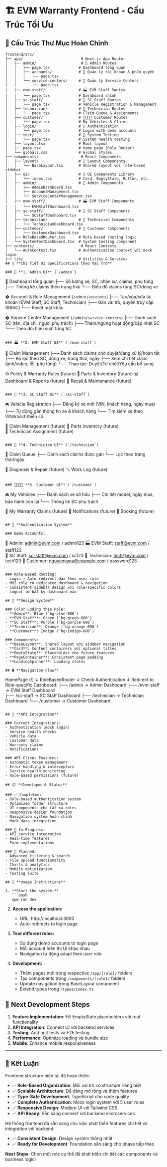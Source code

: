 # 🏗️ EVM Warranty Frontend - Cấu Trúc Tối Ưu

## 📁 **Cấu Trúc Thư Mục Hoàn Chỉnh**

```
frontend/src/
├── app/                          # Next.js App Router
│   ├── admin/                    # 👑 Admin Routes
│   │   ├── page.tsx             # Dashboard tổng quan
│   │   ├── accounts/            # 👤 Quản lý tài khoản & phân quyền  
│   │   │   └── page.tsx
│   │   └── service-centers/     # 🏢 Quản lý Service Centers
│   │       └── page.tsx
│   ├── evm-staff/               # 🏭 EVM Staff Routes
│   │   └── page.tsx             # Dashboard chính
│   ├── sc-staff/                # 🏢 SC Staff Routes
│   │   └── page.tsx             # Vehicle Registration & Management
│   ├── technician/              # 🔧 Technician Routes
│   │   └── page.tsx             # Claim Queue & Assignments
│   ├── customer/                # 👨‍👩‍👧‍👦 Customer Routes
│   │   └── page.tsx             # My Vehicles & Claims
│   ├── login/                   # 🔐 Authentication
│   │   └── page.tsx             # Login with demo accounts
│   ├── test/                    # 🧪 System Testing
│   │   └── page.tsx             # System health testing
│   ├── layout.tsx               # Root layout
│   ├── page.tsx                 # Home page (Role Router)
│   └── globals.css              # Global styles
├── components/                   # React Components
│   ├── layout/                  # 🎨 Layout Components
│   │   └── BaseLayout.tsx       # Shared layout với role-based sidebar
│   ├── ui/                      # 🧩 UI Components Library
│   │   └── index.tsx            # Card, EmptyState, Button, etc.
│   ├── admin/                   # 👑 Admin Components
│   │   ├── AdminDashboard.tsx
│   │   ├── AccountManagement.tsx
│   │   └── ServiceCenterManagement.tsx
│   ├── evm-staff/               # 🏭 EVM Staff Components
│   │   └── EVMStaffDashboard.tsx
│   ├── sc-staff/                # 🏢 SC Staff Components
│   │   └── SCStaffDashboard.tsx
│   ├── technician/              # 🔧 Technician Components
│   │   └── TechnicianDashboard.tsx
│   ├── customer/                # 👤 Customer Components
│   │   └── CustomerDashboard.tsx
│   ├── RoleBasedRouter.tsx      # Role-based routing logic
│   └── SystemTestDashboard.tsx  # System testing component
├── contexts/                     # React Contexts
│   └── AuthContext.tsx          # Authentication context với mock login
├── lib/                         # Utilities & Services
## 🎯 **Chi Tiết UI Specifications theo Vai Trò**

### 👑 **1. Admin UI** (`/admin`)
```
🧭 Dashboard tổng quan
├── Số lượng xe, SC, nhân sự, claims, phụ tùng
├── Thống kê claims theo trạng thái 
└── Biểu đồ claims từng SC/dòng xe

� Account & Role Management (`/admin/accounts`)
├── Tạo/xóa/sửa tài khoản (EVM Staff, SC Staff, Technician)
├── Gán vai trò, quyền truy cập (RBAC)
└── Reset mật khẩu

� Service Center Management (`/admin/service-centers`)
├── Danh sách SC (tên, địa chỉ, người phụ trách)
├── Thêm/ngừng hoạt động/cập nhật SC
└── Theo dõi hiệu suất từng SC
```

### 🏭 **2. EVM Staff UI** (`/evm-staff`)
```
🧾 Claim Management
├── Danh sách claims chờ duyệt/đang xử lý/hoàn tất
├── Bộ lọc theo SC, dòng xe, trạng thái, ngày
├── Xem chi tiết claim (ảnh/video, lỗi, phụ tùng)
└── Thao tác: Duyệt/Từ chối/Yêu cầu bổ sung

⚙️ Policy & Warranty Rules (future)
🔩 Parts & Inventory (future)
📊 Dashboard & Reports (future)
🔔 Recall & Maintenance (future)
```

### 🏢 **3. SC Staff UI** (`/sc-staff`)
```
🚘 Vehicle Registration
├── Đăng ký xe mới (VIN, khách hàng, ngày mua)
├── Tự động gắn thông tin xe & khách hàng
└── Tìm kiếm xe theo VIN/khách/biển số

🧾 Claim Management (future)
🔩 Parts Inventory (future)  
👥 Technician Assignment (future)
```

### 🔧 **4. Technician UI** (`/technician`)
```
🔔 Claim Queue
├── Danh sách claims được gán
└── Lọc theo trạng thái/ngày

🧩 Diagnosis & Repair (future)
🪛 Work Log (future)
```

### 👨‍👩‍👧‍👦 **5. Customer UI** (`/customer`)
```
🚘 My Vehicles
├── Danh sách xe sở hữu
├── Chi tiết model, ngày mua, bảo hành còn lại
└── Thông tin SC phụ trách

🧾 My Warranty Claims (future)
🔔 Notifications (future)
📅 Booking (future)
```

## 🔐 **Authentication System**

### Demo Accounts:
```
👑 Admin:       admin@evm.com          / admin123
🏭 EVM Staff:   staff@evm.com          / staff123  
🏢 SC Staff:    sc-staff@evm.com       / sc123
🔧 Technician:  tech@evm.com           / tech123
👤 Customer:    nguyenvana@example.com / password123
```

### Role-Based Routing:
- Login → Auto redirect dựa theo user role
- Mỗi role có dedicated dashboard & navigation
- Consistent sidebar design với role-specific colors
- Logout từ bất kỳ dashboard nào

## 🎨 **Design System**

### Color Coding theo Role:
- **Admin**: Blue (`bg-blue-600`)
- **EVM Staff**: Green (`bg-green-600`)
- **SC Staff**: Purple (`bg-purple-600`) 
- **Technician**: Orange (`bg-orange-600`)
- **Customer**: Indigo (`bg-indigo-600`)

### Components:
- **BaseLayout**: Shared layout với sidebar navigation
- **Card**: Content containers với optional titles
- **EmptyState**: Placeholder cho future features
- **PageContainer**: Consistent page padding
- **LoadingSpinner**: Loading states

## � **Navigation Flow**

```
HomePage (/) 
    ↓
RoleBasedRouter
    ↓
Check Authentication
    ↓
Redirect to Role-specific Dashboard:
├── /admin           → Admin Dashboard
├── /evm-staff      → EVM Staff Dashboard  
├── /sc-staff       → SC Staff Dashboard
├── /technician     → Technician Dashboard
└── /customer       → Customer Dashboard
```

## 🚀 **API Integration**

### Current Integrations:
- Authentication (mock login)
- Service health checks
- Vehicle data
- Customer data  
- Warranty claims
- Notifications

### API Client Features:
- Automatic token management
- Error handling & interceptors
- Service health monitoring
- Role-based permissions (future)

## 📋 **Development Status**

### ✅ Completed:
- Role-based authentication system
- Optimized folder structure
- UI components cho tất cả roles
- Responsive design foundation
- Navigation system hoàn chỉnh
- Mock data integration

### 🔄 In Progress:
- API service integration
- Real-time features
- Form implementations

### 📝 Planned:
- Advanced filtering & search
- File upload functionality
- Charts & analytics
- Mobile optimization
- Testing suite

## 🎯 **Usage Instructions**

1. **Start the system:**
   ```bash
   npm run dev
   ```

2. **Access the application:**
   - URL: http://localhost:3000
   - Auto-redirects to login page

3. **Test different roles:**
   - Sử dụng demo accounts từ login page
   - Mỗi account hiển thị UI khác nhau
   - Navigation tự động adapt theo user role

4. **Development:**
   - Thêm pages mới trong respective `/app/[role]/` folders
   - Tạo components trong `/components/[role]/` folders
   - Update navigation trong BaseLayout component
   - Extend types trong `/types/index.ts`

## 📖 **Next Development Steps**

1. **Feature Implementation**: Fill EmptyState placeholders với real functionality
2. **API Integration**: Connect UI với backend services  
3. **Testing**: Add unit tests và E2E testing
4. **Performance**: Optimize loading và bundle size
5. **Mobile**: Enhance mobile responsiveness

---

## 🎉 **Kết Luận**

Frontend structure hiện tại đã hoàn thiện:
- ✅ **Role-Based Organization**: Mỗi vai trò có structure riêng biệt
- ✅ **Scalable Architecture**: Dễ dàng mở rộng và thêm features
- ✅ **Type-Safe Development**: TypeScript cho code quality
- ✅ **Complete Authentication**: Mock login system với 5 user roles
- ✅ **Responsive Design**: Modern UI với Tailwind CSS
- ✅ **API Ready**: Sẵn sàng connect với backend microservices

Hệ thống frontend đã sẵn sàng cho việc phát triển features chi tiết và integration với backend!
- ✅ **Consistent Design**: Design system thống nhất
- ✅ **Ready for Development**: Foundation sẵn sàng cho phase tiếp theo

**Next Steps**: Chọn một role cụ thể để phát triển chi tiết các components và business logic!